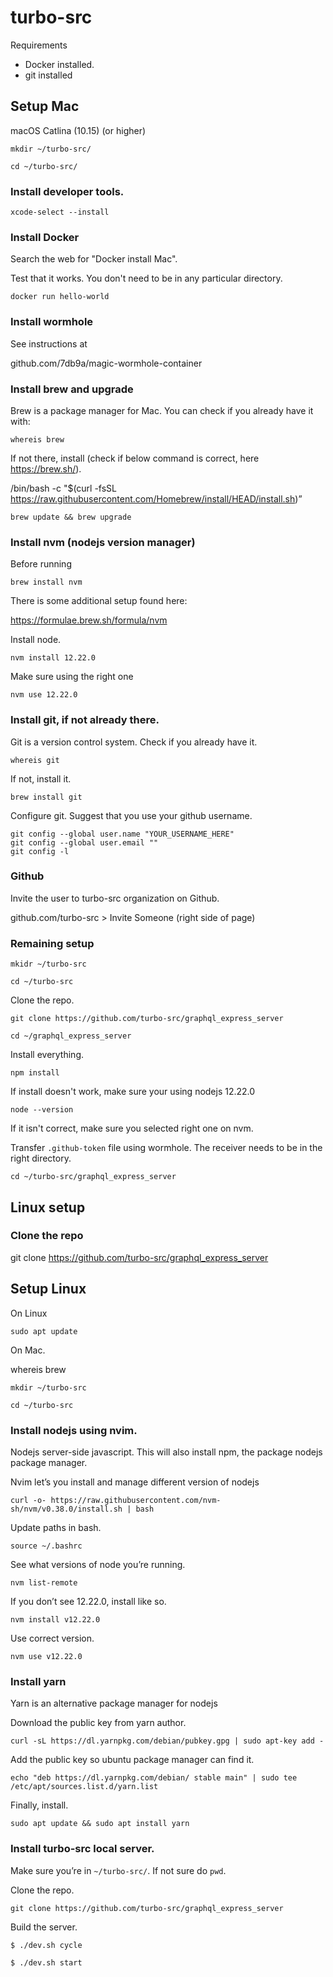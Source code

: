 # turbo-src

Requirements

* Docker installed.
* git installed

## Setup Mac

macOS Catlina (10.15) (or higher)

`mkdir ~/turbo-src/`

`cd ~/turbo-src/`

### Install developer tools.

`xcode-select --install`

### Install Docker

Search the web for "Docker install Mac".

Test that it works. You don't need to be in any particular directory.

`docker run hello-world`

### Install wormhole

See instructions at

github.com/7db9a/magic-wormhole-container

### Install brew and upgrade

Brew is a package manager for Mac. You can check if you already have it with:

`whereis brew`


If not there, install (check if below command is correct, here https://brew.sh/).

/bin/bash -c "$(curl -fsSL https://raw.githubusercontent.com/Homebrew/install/HEAD/install.sh)”

`brew update && brew upgrade`

### Install nvm (nodejs version manager)

Before running

`brew install nvm`

There is some additional setup found here:

https://formulae.brew.sh/formula/nvm

Install node.

`nvm install 12.22.0`

Make sure using the right one

`nvm use 12.22.0`

### Install git, if not already there.

Git is a version control system. Check if you already have it.

`whereis git`

If not, install it.

`brew install git`

Configure git. Suggest that you use your github username.

```
git config --global user.name "YOUR_USERNAME_HERE"
git config --global user.email ""
git config -l
```
### Github

Invite the user to turbo-src organization on Github.

github.com/turbo-src > Invite Someone (right side of page)

### Remaining setup

`mkidr ~/turbo-src`

`cd ~/turbo-src`

Clone the repo.

`git clone https://github.com/turbo-src/graphql_express_server`

`cd ~/graphql_express_server`

Install everything.

`npm install`

If install doesn't work, make sure your using nodejs 12.22.0

`node --version`

If it isn't correct, make sure you selected right one on nvm.

Transfer `.github-token` file using wormhole. The receiver needs to be in the right directory.

`cd ~/turbo-src/graphql_express_server`

## Linux setup

### Clone the repo

git clone https://github.com/turbo-src/graphql_express_server

## Setup Linux

On Linux

`sudo apt update`

On Mac.

whereis brew

`mkdir ~/turbo-src`

`cd ~/turbo-src`

### Install nodejs using nvim.

Nodejs server-side javascript. This will also install npm, the package nodejs package manager.

Nvim let’s you install and manage different version of nodejs

`curl -o- https://raw.githubusercontent.com/nvm-sh/nvm/v0.38.0/install.sh | bash`

Update paths in bash.

`source ~/.bashrc`

See what versions of node you’re running.

`nvm list-remote`

If you don’t see 12.22.0, install like so.

`nvm install v12.22.0`

Use correct version.

`nvm use v12.22.0`

### Install yarn

Yarn is an alternative package manager for nodejs

Download the public key from yarn author.

`curl -sL https://dl.yarnpkg.com/debian/pubkey.gpg | sudo apt-key add -`

Add the public key so ubuntu package manager can find it.

`echo "deb https://dl.yarnpkg.com/debian/ stable main" |
sudo tee /etc/apt/sources.list.d/yarn.list`

Finally, install.

`sudo apt update && sudo apt install yarn`

### Install turbo-src local server.

Make sure you’re in `~/turbo-src/`. If not sure do `pwd`.

Clone the repo.

`git clone https://github.com/turbo-src/graphql_express_server`

Build the server.

`$ ./dev.sh cycle`

`$ ./dev.sh start`